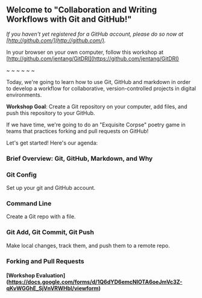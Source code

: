## Welcome to "Collaboration and Writing Workflows with Git and GitHub!"

*If you haven't yet registered for a GitHub account, please do so now at [http://github.com/](http://github.com/).*

In your browser on your own computer, follow this workshop at [http://github.com/jentang/GitDRI](https://github.com/jentang/GitDRI)

~ ~ ~ ~ ~ ~

Today, we're going to learn how to use Git, GitHub and markdown in order to develop a workflow for collaborative, version-controlled projects in digital environments. 

**Workshop Goal**: Create a Git repository on your computer, add files, and push this repository to your GitHub.

If we have time, we're going to do an "Exquisite Corpse" poetry game in teams that practices forking and pull requests on GitHub! 

Let's get started! Here's our agenda:

### Brief Overview: Git, GitHub, Markdown, and Why

### Git Config
Set up your git and GitHub account.

### Command Line
Create a Git repo with a file. 

### Git Add, Git Commit, Git Push
Make local changes, track them, and push them to a remote repo.

### Forking and Pull Requests

#### [Workshop Evaluation] (https://docs.google.com/forms/d/1Q6dYD6emcNlOTA6oeJmVc3Z-qKvWGGhE_SjVnVRWHbI/viewform)


